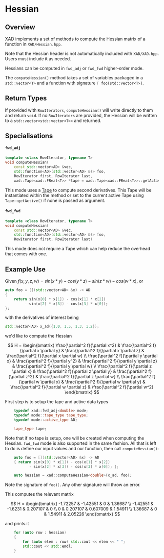 # Hessian

## Overview

XAD implements a set of methods to compute the Hessian matrix of a function in `XAD/Hessian.hpp`.

Note that the Hessian header is not automatically included with `XAD/XAD.hpp`.
Users must include it as needed.

Hessians can be computed in `fwd_adj` or `fwd_fwd` higher-order mode.

The `computeHessian()` method takes a set of variables packaged in a
`std::vector<T>` and a function with signature `T foo(std::vector<T>)`.

## Return Types

If provided with `RowIterators`, `computeHessian()` will write directly to
them and return `void`. If no `RowIterators` are provided, the Hessian will
be written to a `std::vector<std::vector<T>>` and returned.

## Specialisations

#### `fwd_adj`

```c++
template <class RowIterator, typename T>
void computeHessian(
    const std::vector<AD> &vec,
    std::function<AD>(std::vector<AD> &)> foo,
    RowIterator first, RowIterator last,
    xad::Tape<xad::FReal<T>> *tape = xad::Tape<xad::FReal<T>>::getActive())
```

This mode uses a [Tape](ref/tape.md) to compute second derivatives. This Tape
will be instantiated within the method or set to the current active Tape using
`Tape::getActive()` if none is passed as argument.

#### `fwd_fwd`

```c++
template <class RowIterator, typename T>
void computeHessian(
    const std::vector<AD> &vec,
    std::function<AD>(std::vector<AD> &)> foo,
    RowIterator first, RowIterator last)
```

This mode does not require a Tape which can help reduce the overhead that comes
with one.

## Example Use

Given $f(x, y, z, w) = sin(x * y) - cos(y * z) - sin(z * w) - cos(w * x)$, or

```c++
auto foo = [](std::vector<AD> &x) -> AD
{
    return sin(x[0] * x[1]) - cos(x[1] * x[2])
         - sin(x[2] * x[3]) - cos(x[3] * x[0]);
};
```

with the derivatives of interest being

```c++
std::vector<AD> x_ad({1.0, 1.5, 1.3, 1.2});
```

we'd like to compute the Hessian

$$
H = \begin{bmatrix}
\frac{\partial^2 f}{\partial x^2} &
\frac{\partial^2 f}{\partial x \partial y} &
\frac{\partial^2 f}{\partial x \partial z} &
\frac{\partial^2 f}{\partial x \partial w} \\
\frac{\partial^2 f}{\partial y \partial x} &
\frac{\partial^2 f}{\partial y^2} &
\frac{\partial^2 f}{\partial y \partial z} &
\frac{\partial^2 f}{\partial y \partial w} \\
\frac{\partial^2 f}{\partial z \partial x} &
\frac{\partial^2 f}{\partial z \partial y} &
\frac{\partial^2 f}{\partial z^2} &
\frac{\partial^2 f}{\partial z \partial w} \\
\frac{\partial^2 f}{\partial w \partial x} &
\frac{\partial^2 f}{\partial w \partial y} &
\frac{\partial^2 f}{\partial w \partial z} &
\frac{\partial^2 f}{\partial w^2}
\end{bmatrix}
$$

First step is to setup the tape and active data types

```c++
    typedef xad::fwd_adj<double> mode;
    typedef mode::tape_type tape_type;
    typedef mode::active_type AD;

    tape_type tape;
```

Note that if no tape is setup, one will be created when computing the Hessian.
`fwd_fwd` mode is also supported in the same fashion. All that is left to do
is define our input values and our function, then call `computeHessian()`:

```c++
    auto foo = [](std::vector<AD> &x) -> AD
    { return sin(x[0] * x[1]) - cos(x[1] * x[2])
           - sin(x[2] * x[3]) - cos(x[3] * x[0]); };

    auto hessian = xad::computeHessian<double>(x_ad, foo);
```

Note the signature of `foo()`. Any other signature will throw an error.

This computes the relevant matrix

$$
H = \begin{bmatrix}
-1.72257 & -1.42551 & 0 & 1.36687 \\
-1.42551 & -1.6231 & 0.207107 & 0 \\
0 & 0.207107 & 0.607009 & 1.54911 \\
1.36687 & 0 & 1.54911 & 2.05226
\end{bmatrix}
$$

and prints it

```c++
    for (auto row : hessian)
    {
        for (auto elem : row) std::cout << elem << " ";
        std::cout << std::endl;
    }
```
